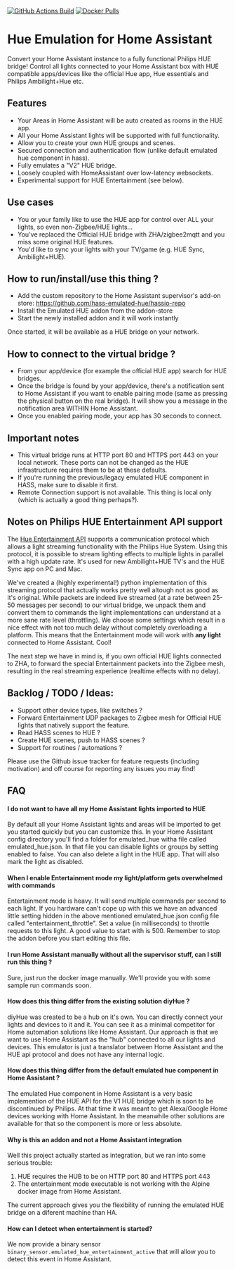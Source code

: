 <a href="https://github.com/hass-emulated-hue/core/actions"><img alt="GitHub Actions Build" src="https://github.com/hass-emulated-hue/core/actions/workflows/docker-build.yaml/badge.svg"></a>
<a href="https://hub.docker.com/r/hassemulatedhue/core"><img alt="Docker Pulls" src="https://img.shields.io/docker/pulls/hassemulatedhue/core.svg"></a>
# Hue Emulation for Home Assistant

Convert your Home Assistant instance to a fully functional Philips HUE bridge!
Control all lights connected to your Home Assistant box with HUE compatible apps/devices like the official Hue app, Hue essentials and Philips Ambilight+Hue etc.

## Features
- Your Areas in Home Assistant will be auto created as rooms in the HUE app.
- All your Home Assistant lights will be supported with full functionality.
- Allow you to create your own HUE groups and scenes.
- Secured connection and authentication flow (unlike default emulated hue component in hass).
- Fully emulates a "V2" HUE bridge.
- Loosely coupled with HomeAssistant over low-latency websockets.
- Experimental support for HUE Entertainment (see below).

## Use cases
- You or your family like to use the HUE app for control over ALL your lights, so even non-Zigbee/HUE lights...
- You've replaced the Official HUE bridge with ZHA/zigbee2mqtt and you miss some original HUE features.
- You'd like to sync your lights with your TV/game (e.g. HUE Sync, Ambilight+HUE).

## How to run/install/use this thing ?
- Add the custom repository to the Home Assistant supervisor's add-on store: 
  https://github.com/hass-emulated-hue/hassio-repo
- Install the Emulated HUE addon from the addon-store
- Start the newly installed addon and it will work instantly

Once started, it will be available as a HUE bridge on your network.

## How to connect to the virtual bridge ?
- From your app/device (for example the official HUE app) search for HUE bridges.
- Once the bridge is found by your app/device, there's a notification sent to Home Assistant if you want to enable pairing mode (same as pressing the physical button on the real bridge). It will show you a message in the notification area WITHIN Home Assistant.
- Once you enabled pairing mode, your app has 30 seconds to connect.

## Important notes
- This virtual bridge runs at HTTP port 80 and HTTPS port 443 on your local network. These ports can not be changed as the HUE infrastructure requires them to be at these defaults.
- If you're running the previous/legacy emulated HUE component in HASS, make sure to disable it first.
- Remote Connection support is not available. This thing is local only (which is actually a good thing perhaps?).

## Notes on Philips HUE Entertainment API support
The [Hue Entertainment API](https://developers.meethue.com/develop/hue-entertainment/philips-hue-entertainment-api/) supports a communication protocol which allows a light streaming functionality with the Philips Hue System. Using this protocol, it is possible to stream lighting effects to multiple lights in parallel with a high update rate. It's used for new Ambilight+HUE TV's and the HUE Sync app on PC and Mac.

We've created a (highly experimental!) python implementation of this streaming protocol that actually works pretty well altough not as good as it's original. While packets are indeed live streamed (at a rate between 25-50 messages per second) to our virtual bridge, we unpack them and convert them to commands the light implementations can understand at a more sane rate level (throttling). We choose some settings which result in a nice effect with not too much delay without completely overloading a platform. This means that the Entertainment mode will work with **any light** connected to Home Assistant. Cool! 

The next step we have in mind is, if you own official HUE lights connected to ZHA, to forward the special Entertainment packets into the Zigbee mesh, resulting in the real streaming experience (realtime effects with no delay). 


## Backlog / TODO / Ideas:
- Support other device types, like switches ?
- Forward Entertainment UDP packages to Zigbee mesh for Official HUE lights that natively support the feature.
- Read HASS scenes to HUE ?
- Create HUE scenes, push to HASS scenes ?
- Support for routines / automations ?

Please use the Github issue tracker for feature requests (including motivation) and off course for reporting any issues you may find!


## FAQ


#### I do not want to have all my Home Assistant lights imported to HUE
By default all your Home Assistant lights and areas will be imported to get you started quickly but you can customize this.
In your Home Assistant config directory you'll find a folder for emulated_hue witha file called emulated_hue.json.
In that file you can disable lights or groups by setting enabled to false.
You can also delete a light in the HUE app. That will also mark the light as disabled.



#### When I enable Entertainment mode my light/platform gets overwhelmed with commands

Entertainment mode is heavy. It will send multiple commands per second to each light. If you hardware can't cope up with this we have an advanced little setting hidden in the above mentioned emulated_hue.json config file called "entertainment_throttle". Set a value (in milliseconds) to throttle requests to this light. A good value to start with is 500. Remember to stop the addon before you start editing this file.



#### I run Home Assistant manually without all the supervisor stuff, can I still run this thing ?
Sure, just run the docker image manually. We'll provide you with some sample run commands soon.


#### How does this thing differ from the existing solution diyHue ?

diyHue was created to be a hub on it's own. You can directly connect your lights and devices to it and it. You can see it as a minimal competitor for Home automation solutions like Home Assistant. Our approach is that we want to use Home Assistant as the "hub" connected to all our lights and devices. This emulator is just a translator between Home Assistant and the HUE api protocol and does not have any internal logic. 


#### How does this thing differ from the default emulated hue component in Home Assistant ?
The emulated Hue component in Home Assistant is a very basic implemention of the HUE API for the V1 HUE bridge which is soon to be discontinued by Philips. At that time it was meant to get Alexa/Google Home devices working with Home Assistant. In the meanwhile other solutions are available for that so the component is more or less absolute.


#### Why is this an addon and not a Home Assistant integration
Well this project actually started as integration, but we ran into some serious trouble:
1) HUE requires the HUB to be on HTTP port 80 and HTTPS port 443
2) The entertainment mode executable is not working with the Alpine docker image from Home Assistant.

The current approach gives you the flexibility of running the emulated HUE bridge on a diferent machine than HA.

#### How can I detect when entertainment is started?
We now provide a binary sensor `binary_sensor.emulated_hue_entertainment_active` that will allow you to detect this event in Home Assistant.
